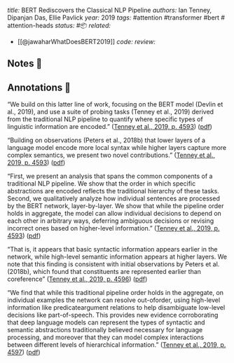 *title:* BERT Rediscovers the Classical NLP Pipeline
*authors:* Ian Tenney, Dipanjan Das, Ellie Pavlick
*year:* 2019
*tags:* #attention #transformer #bert # attention-heads
*status:* #📦 
*related:*
- [[@jawaharWhatDoesBERT2019]]
*code:*
*review:*

## Notes 📍

## Annotations 📖

“We build on this latter line of work, focusing on the BERT model (Devlin et al., 2019), and use a suite of probing tasks (Tenney et al., 2019) derived from the traditional NLP pipeline to quantify where specific types of linguistic information are encoded.” ([Tenney et al., 2019, p. 4593](zotero://select/library/items/AEZ4WHK5)) ([pdf](zotero://open-pdf/library/items/HKM3VWDM?page=1&annotation=5QSJKSSC))

“Building on observations (Peters et al., 2018b) that lower layers of a language model encode more local syntax while higher layers capture more complex semantics, we present two novel contributions.” ([Tenney et al., 2019, p. 4593](zotero://select/library/items/AEZ4WHK5)) ([pdf](zotero://open-pdf/library/items/HKM3VWDM?page=1&annotation=YI2DA58K))

“First, we present an analysis that spans the common components of a traditional NLP pipeline. We show that the order in which specific abstractions are encoded reflects the traditional hierarchy of these tasks. Second, we qualitatively analyze how individual sentences are processed by the BERT network, layer-by-layer. We show that while the pipeline order holds in aggregate, the model can allow individual decisions to depend on each other in arbitrary ways, deferring ambiguous decisions or revising incorrect ones based on higher-level information.” ([Tenney et al., 2019, p. 4593](zotero://select/library/items/AEZ4WHK5)) ([pdf](zotero://open-pdf/library/items/HKM3VWDM?page=1&annotation=HKZWKRYD))

“That is, it appears that basic syntactic information appears earlier in the network, while high-level semantic information appears at higher layers. We note that this finding is consistent with initial observations by Peters et al. (2018b), which found that constituents are represented earlier than coreference” ([Tenney et al., 2019, p. 4596](zotero://select/library/items/AEZ4WHK5)) ([pdf](zotero://open-pdf/library/items/HKM3VWDM?page=4&annotation=BWIW3ME9))

“We find that while this traditional pipeline order holds in the aggregate, on individual examples the network can resolve out-oforder, using high-level information like predicateargument relations to help disambiguate low-level decisions like part-of-speech. This provides new evidence corroborating that deep language models can represent the types of syntactic and semantic abstractions traditionally believed necessary for language processing, and moreover that they can model complex interactions between different levels of hierarchical information.” ([Tenney et al., 2019, p. 4597](zotero://select/library/items/AEZ4WHK5)) ([pdf](zotero://open-pdf/library/items/HKM3VWDM?page=5&annotation=SJ2X3CN2))